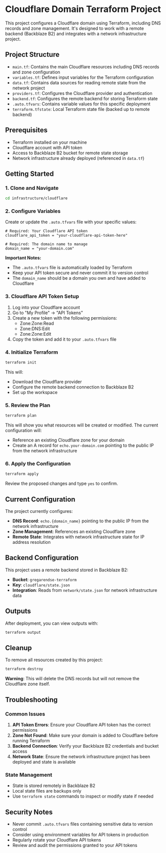 # Cloudflare Domain Terraform Project

This project configures a Cloudflare domain using Terraform, including DNS records and zone management. It's designed to work with a remote backend (Backblaze B2) and integrates with a network infrastructure project.

## Project Structure

- `main.tf`: Contains the main Cloudflare resources including DNS records and zone configuration
- `variables.tf`: Defines input variables for the Terraform configuration
- `data.tf`: Contains data sources for reading remote state from the network project
- `providers.tf`: Configures the Cloudflare provider and authentication
- `backend.tf`: Configures the remote backend for storing Terraform state
- `.auto.tfvars`: Contains variable values for this specific deployment
- `terraform.tfstate`: Local Terraform state file (backed up to remote backend)

## Prerequisites

- Terraform installed on your machine
- Cloudflare account with API token
- Access to Backblaze B2 bucket for remote state storage
- Network infrastructure already deployed (referenced in `data.tf`)

## Getting Started

### 1. Clone and Navigate

```bash
cd infrastructure/cloudflare
```

### 2. Configure Variables

Create or update the `.auto.tfvars` file with your specific values:

```hcl
# Required: Your Cloudflare API token
cloudflare_api_token = "your-cloudflare-api-token-here"

# Required: The domain name to manage
domain_name = "your-domain.com"
```

**Important Notes:**
- The `.auto.tfvars` file is automatically loaded by Terraform
- Keep your API token secure and never commit it to version control
- The `domain_name` should be a domain you own and have added to Cloudflare

### 3. Cloudflare API Token Setup

1. Log into your Cloudflare account
2. Go to "My Profile" → "API Tokens"
3. Create a new token with the following permissions:
   - Zone:Zone:Read
   - Zone:DNS:Edit
   - Zone:Zone:Edit
4. Copy the token and add it to your `.auto.tfvars` file

### 4. Initialize Terraform

```bash
terraform init
```

This will:
- Download the Cloudflare provider
- Configure the remote backend connection to Backblaze B2
- Set up the workspace

### 5. Review the Plan

```bash
terraform plan
```

This will show you what resources will be created or modified. The current configuration will:
- Reference an existing Cloudflare zone for your domain
- Create an A record for `echo.your-domain.com` pointing to the public IP from the network infrastructure

### 6. Apply the Configuration

```bash
terraform apply
```

Review the proposed changes and type `yes` to confirm.

## Current Configuration

The project currently configures:
- **DNS Record**: `echo.{domain_name}` pointing to the public IP from the network infrastructure
- **Zone Management**: References an existing Cloudflare zone
- **Remote State**: Integrates with network infrastructure state for IP address resolution

## Backend Configuration

This project uses a remote backend stored in Backblaze B2:
- **Bucket**: `gregarendse-terraform`
- **Key**: `cloudflare/state.json`
- **Integration**: Reads from `network/state.json` for network infrastructure data

## Outputs

After deployment, you can view outputs with:
```bash
terraform output
```

## Cleanup

To remove all resources created by this project:
```bash
terraform destroy
```

**Warning**: This will delete the DNS records but will not remove the Cloudflare zone itself.

## Troubleshooting

### Common Issues

1. **API Token Errors**: Ensure your Cloudflare API token has the correct permissions
2. **Zone Not Found**: Make sure your domain is added to Cloudflare before running Terraform
3. **Backend Connection**: Verify your Backblaze B2 credentials and bucket access
4. **Network State**: Ensure the network infrastructure project has been deployed and state is available

### State Management

- State is stored remotely in Backblaze B2
- Local state files are backups only
- Use `terraform state` commands to inspect or modify state if needed

## Security Notes

- Never commit `.auto.tfvars` files containing sensitive data to version control
- Consider using environment variables for API tokens in production
- Regularly rotate your Cloudflare API tokens
- Review and audit the permissions granted to your API tokens